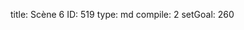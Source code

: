 title:          Scène 6
ID:             519
type:           md
compile:        2
setGoal:        260


